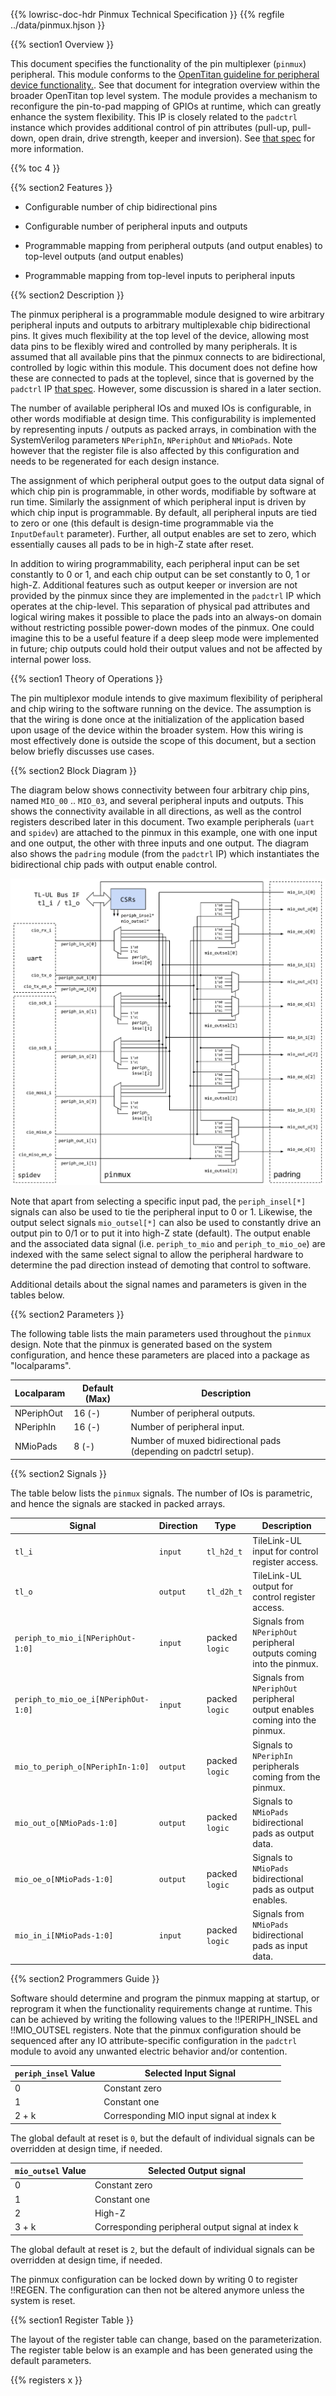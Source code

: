 {{% lowrisc-doc-hdr Pinmux Technical Specification }}
{{% regfile ../data/pinmux.hjson }}


{{% section1 Overview }}

This document specifies the functionality of the pin multiplexer (`pinmux`) peripheral.
This module conforms to the [OpenTitan guideline for peripheral device functionality.](../../../../doc/rm/comportability_specification.md).
See that document for integration overview within the broader OpenTitan top level system.
The module provides a mechanism to reconfigure the pin-to-pad mapping of GPIOs at runtime, which can greatly enhance the system flexibility.
This IP is closely related to the `padctrl` instance which provides additional control of pin attributes (pull-up, pull-down, open drain, drive strength, keeper and inversion).
See [that spec](../../padctrl/doc/padctrl.md) for more information.


{{% toc 4 }}


{{% section2 Features }}

- Configurable number of chip bidirectional pins

- Configurable number of peripheral inputs and outputs

- Programmable mapping from peripheral outputs (and output enables) to top-level outputs (and output enables)

- Programmable mapping from top-level inputs to peripheral inputs


{{% section2 Description }}

The pinmux peripheral is a programmable module designed to wire arbitrary peripheral inputs and outputs to arbitrary multiplexable chip bidirectional pins.
It gives much flexibility at the top level of the device, allowing most data pins to be flexibly wired and controlled by many peripherals.
It is assumed that all available pins that the pinmux connects to are bidirectional, controlled by logic within this module.
This document does not define how these are connected to pads at the toplevel, since that is governed by the `padctrl` IP [that spec](../../padctrl/doc/padctrl.md).
However, some discussion is shared in a later section.

The number of available peripheral IOs and muxed IOs is configurable, in other words modifiable at design time.
This configurability is implemented by representing inputs / outputs as packed arrays, in combination with the SystemVerilog parameters `NPeriphIn`, `NPeriphOut` and `NMioPads`.
Note however that the register file is also affected by this configuration and needs to be regenerated for each design instance.

The assignment of which peripheral output goes to the output data signal of which chip pin is programmable, in other words, modifiable by software at run time.
Similarly the assignment of which peripheral input is driven by which chip input is programmable.
By default, all peripheral inputs are tied to zero or one (this default is design-time programmable via the `InputDefault` parameter).
Further, all output enables are set to zero, which essentially causes all pads to be in high-Z state after reset.

In addition to wiring programmability, each peripheral input can be set constantly to 0 or 1, and each chip output can be set constantly to 0, 1 or high-Z.
Additional features such as output keeper or inversion are not provided by the pinmux since they are implemented in the `padctrl` IP which operates at the chip-level.
This separation of physical pad attributes and logical wiring makes it possible to place the pads into an always-on domain without restricting possible power-down modes of the pinmux.
One could imagine this to be a useful feature if a deep sleep mode were implemented in future; chip outputs could hold their output values and not be affected by internal power loss.


{{% section1 Theory of Operations }}

The pin multiplexor module intends to give maximum flexibility of peripheral and chip wiring to the software running on the device.
The assumption is that the wiring is done once at the initialization of the application based upon usage of the device within the broader system.
How this wiring is most effectively done is outside the scope of this document, but a section below briefly discusses use cases.


{{% section2 Block Diagram }}

The diagram below shows connectivity between four arbitrary chip pins, named `MIO_00` .. `MIO_03`, and several peripheral inputs and outputs.
This shows the connectivity available in all directions, as well as the control registers described later in this document.
Two example peripherals (`uart` and `spidev`) are attached to the pinmux in this example, one with one input and one output, the other with three inputs and one output.
The diagram also shows the `padring` module (from the `padctrl` IP) which instantiates the bidirectional chip pads with output enable control.

![Pinmux Block Diagram](pinmux_block_diagram.svg)

Note that apart from selecting a specific input pad, the `periph_insel[*]` signals can also be used to tie the peripheral input to 0 or 1.
Likewise, the output select signals `mio_outsel[*]` can also be used to constantly drive an output pin to 0/1 or to put it into high-Z state (default).
The output enable and the associated data signal (i.e. `periph_to_mio` and `periph_to_mio_oe`) are indexed with the same select signal to allow the peripheral hardware to determine the pad direction instead of demoting that control to software.

Additional details about the signal names and parameters is given in the tables below.


{{% section2 Parameters }}

The following table lists the main parameters used throughout the `pinmux` design.
Note that the pinmux is generated based on the system configuration, and hence these parameters are placed into a package as "localparams".

Localparam     | Default (Max)         | Description
---------------|-----------------------|---------------
NPeriphOut     | 16 (-)                | Number of peripheral outputs.
NPeriphIn      | 16 (-)                | Number of peripheral input.
NMioPads       | 8 (-)                 | Number of muxed bidirectional pads (depending on padctrl setup).

{{% section2 Signals }}

The table below lists the `pinmux` signals. The number of IOs is parametric, and hence the signals are stacked in packed arrays.

Signal                               | Direction        | Type           | Description
-------------------------------------|------------------|----------------|---------------
`tl_i`                               | `input`          | `tl_h2d_t`     | TileLink-UL input for control register access.
`tl_o`                               | `output`         | `tl_d2h_t`     | TileLink-UL output for control register access.
`periph_to_mio_i[NPeriphOut-1:0]`    | `input`          | packed `logic` | Signals from `NPeriphOut` peripheral outputs coming into the pinmux.
`periph_to_mio_oe_i[NPeriphOut-1:0]` | `input`          | packed `logic` | Signals from `NPeriphOut` peripheral output enables coming into the pinmux.
`mio_to_periph_o[NPeriphIn-1:0]`     | `output`         | packed `logic` | Signals to `NPeriphIn` peripherals coming from the pinmux.
`mio_out_o[NMioPads-1:0]`            | `output`         | packed `logic` | Signals to `NMioPads` bidirectional pads as output data.
`mio_oe_o[NMioPads-1:0]`             | `output`         | packed `logic` | Signals to `NMioPads` bidirectional pads as output enables.
`mio_in_i[NMioPads-1:0]`             | `input`          | packed `logic` | Signals from `NMioPads` bidirectional pads as input data.

{{% section2 Programmers Guide }}

Software should determine and program the pinmux mapping at startup, or reprogram it when the functionality requirements change at runtime.
This can be achieved by writing the following values to the !!PERIPH_INSEL and !!MIO_OUTSEL registers.
Note that the pinmux configuration should be sequenced after any IO attribute-specific configuration in the `padctrl` module to avoid any unwanted electric behavior and/or contention.

`periph_insel` Value  | Selected Input Signal
----------------------|-----------------------
0                     | Constant zero
1                     | Constant one
2 + k                 | Corresponding MIO input signal at index k

The global default at reset is `0`, but the default of individual signals can be overridden at design time, if needed.

`mio_outsel` Value    | Selected Output signal
----------------------|-----------------------
0                     | Constant zero
1                     | Constant one
2                     | High-Z
3 + k                 | Corresponding peripheral output signal at index k

The global default at reset is `2`, but the default of individual signals can be overridden at design time, if needed.

The pinmux configuration can be locked down by writing 0 to register !!REGEN.
The configuration can then not be altered anymore unless the system is reset.


{{% section1 Register Table }}

The layout of the register table can change, based on the parameterization.
The register table below is an example and has been generated using the default parameters.

{{% registers x }}

